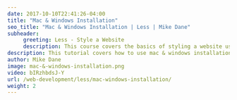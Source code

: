 ```yaml
---
date: 2017-10-10T22:41:26-04:00
title: "Mac & Windows Installation"
seo_title: "Mac & Windows Installation | Less | Mike Dane"
subheader:
     greeting: Less - Style a Website
     description: This course covers the basics of styling a website using Less. Work your way through the videos/articles and I'll teach you everything you need to know to style a basic website!
description: This tutorial covers how to use mac & windows installation in Less.
author: Mike Dane
image: mac-&-windows-installation.png
video: bIRzhbdsJ-Y
url: /web-development/less/mac-windows-installation/
weight: 2
---
```

